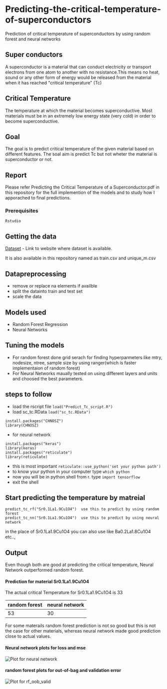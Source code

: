 # Predicting-the-critical-temperature-of-superconductors
Prediction of critical temperature of superconductors by using random forest and neural networks
## Super conductors
A superconductor is a material that can conduct electricity or transport electrons from one atom to another with no resistance.This means no heat, sound or any other form of energy would be released from the material when it has reached "critical temperature" (Tc)

## Critical Temperature
The temperature at which the material becomes superconductive. Most materials must be in an extremely low energy state (very cold) in order to become superconductive.

## Goal
The goal is to predict critical temperature of the given material based on different features. The soal aim is predict Tc but not wheter the material is superconductor or not.

## Report
Please refer Predicting the Critical Temperature of a Superconductor.pdf in this repository for the full implemention of the models and to study how I apporached to final predictions.

### Prerequisites
```
Rstudio 
```

## Getting the data

[Dataset](http://archive.ics.uci.edu/ml/datasets/Superconductivty+Data) - Link to website where dataset is available.

It is also available in this repository named as train.csv and unique_m.csv


## Datapreprocessing
* remove or replace na elements if availble
* split the datainto train and test set
* scale the data

## Models used
* Random Forest Regression
* Neural Networks

## Tuning the models
* For random forest done grid serach for finding hyperparmeters like mtry, nodesize, ntree, sample size by using ranger(which is faster implementaion of random forest)
* For Neural Networks maually tested on using different layers and units and choosed the best parameters.

## steps to follow
* load the rscript file ```load("Predict_Tc_script.R")```
* load sc_tc.RData ```load("sc_tc.RData")```
```
install.packages("CHNOSZ")
library(CHNOSZ)
```
* for neural network
```
install.packages("keras")
library(keras)
install.packages("reticulate")
library(reticulate)
```
* this is most important ```reticulate::use_python('set your python path')```
* to know your python in your computer type ```which python```
* now you will be in python shell from r. type ```import tensorflow```
* exit the shell

## Start predicting the temperature by matreial 
```
predict_tc_rf("Sr0.1La1.9Cu1O4")  use this to predict by using random forest
predict_tc_nn("Sr0.1La1.9Cu1O4")  use this to predict by using neural network
```
in the place of Sr0.1La1.9Cu1O4 you can also use like Ba0.2La1.8Cu1O4 etc..,
## Output
Even though both are good at predicting the critical temperature, Neural Network outperformed random forest.

#### Prediction for material Sr0.1La1.9Cu1O4 
The actual critical Temperature for Sr0.1La1.9Cu1O4 is 33

random forest | neural network
------------ | -------------
53| 30

For some materails random forest prediction is not so good but this is not the case for other materials, whereas neural network made good prediction close to actual values.

#### Neural network plots for loss and mse
![Plot for neural network](https://github.com/chandravamshi/Predicting-the-critical-temperature-of-superconductors/blob/master/plots/plot9.png)

#### random forest plots for out-of-bag and validation error
![Plot for rf_oob_valid](https://github.com/chandravamshi/Predicting-the-critical-temperature-of-superconductors/blob/master/plots/rf_oob_valid_error.png)





